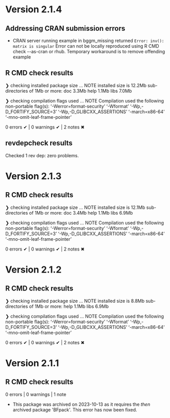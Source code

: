 # Version 2.1.4
## Addressing CRAN submission errors
- CRAN server running example in bggm_missing returned `Error: inv(): matrix is singular`
  Error can not be locally reproduced using R CMD check --as-cran or rhub. 
  Temporary workaround is to remove offending example

## R CMD check results

❯ checking installed package size ... NOTE
    installed size is 12.2Mb
    sub-directories of 1Mb or more:
      doc    3.3Mb
      help   1.1Mb
      libs   7.0Mb

❯ checking compilation flags used ... NOTE
  Compilation used the following non-portable flag(s):
    ‘-Werror=format-security’ ‘-Wformat’ ‘-Wp,-D_FORTIFY_SOURCE=3’
    ‘-Wp,-D_GLIBCXX_ASSERTIONS’ ‘-march=x86-64’
    ‘-mno-omit-leaf-frame-pointer’

0 errors ✔ | 0 warnings ✔ | 2 notes ✖

## revdepcheck results
Checked 1 rev dep: zero problems.

# Version 2.1.3
## R CMD check results

❯ checking installed package size ... NOTE
    installed size is 12.1Mb
    sub-directories of 1Mb or more:
      doc    3.4Mb
      help   1.1Mb
      libs   6.9Mb

❯ checking compilation flags used ... NOTE
  Compilation used the following non-portable flag(s):
    ‘-Werror=format-security’ ‘-Wformat’ ‘-Wp,-D_FORTIFY_SOURCE=3’
    ‘-Wp,-D_GLIBCXX_ASSERTIONS’ ‘-march=x86-64’
    ‘-mno-omit-leaf-frame-pointer’

0 errors ✔ | 0 warnings ✔ | 2 notes ✖


# Version 2.1.2
## R CMD check results

❯ checking installed package size ... NOTE
    installed size is  8.8Mb
    sub-directories of 1Mb or more:
      help   1.1Mb
      libs   6.9Mb

❯ checking compilation flags used ... NOTE
  Compilation used the following non-portable flag(s):
    ‘-Werror=format-security’ ‘-Wformat’ ‘-Wp,-D_FORTIFY_SOURCE=3’
    ‘-Wp,-D_GLIBCXX_ASSERTIONS’ ‘-march=x86-64’
    ‘-mno-omit-leaf-frame-pointer’

0 errors ✔ | 0 warnings ✔ | 2 notes ✖

# Version 2.1.1
## R CMD check results

0 errors | 0 warnings | 1 note

* This package was archived on 2023-10-13 as it requires the _then_ archived package 'BFpack'.
  This error has now been fixed. 
